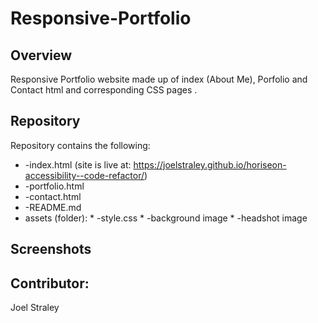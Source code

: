 # Responsive-Portfolio

## Overview

Responsive Portfolio website made up of index (About Me), Porfolio and Contact html and corresponding CSS pages
.
## Repository

Repository contains the following: 

* -index.html (site is live at: https://joelstraley.github.io/horiseon-accessibility--code-refactor/)
* -portfolio.html
* -contact.html
* -README.md
* assets (folder): 
      * -style.css 
      * -background image
      * -headshot image

## Screenshots



## Contributor: 
Joel Straley

